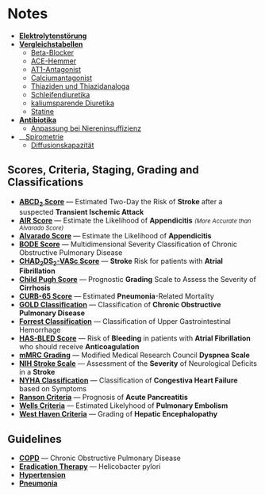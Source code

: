 # Notes

- __[Elektrolytenstörung](notes/Elektrolytenstörung.md)__
- __[Vergleichstabellen](notes/Vergleichstabellen.md)__
  - [Beta-Blocker](notes/Vergleichstabellen.md#beta-blocker)
  - [ACE-Hemmer](notes/Vergleichstabellen.md#ace-hemmer)
  - [AT1-Antagonist](notes/Vergleichstabellen.md#at1-antagonist)
  - [Calciumantagonist](notes/Vergleichstabellen.md#calciumantagonist)
  - [Thiaziden und Thiazidanaloga](notes/Vergleichstabellen.md#thiaziden-und-thiazidanaloga)
  - [Schleifendiuretika](notes/Vergleichstabellen.md#schleifendiuretika)
  - [kaliumsparende Diuretika](notes/Vergleichstabellen.md#kaliumsparende-diuretika)
  - [Statine](notes/Vergleichstabellen.md#statine)
- __[Antibiotika](notes/Antibiotika.md)__
  - [Anpassung bei Niereninsuffizienz](notes/Antibiotika.md#anpassung-bei-niereninsuffizienz)
- __[Spirometrie](notes/Spirometrie.md)
  - [Diffusionskapazität](notes/Spirometrie.md#diffusionskapazität)

## Scores, Criteria, Staging, Grading and Classifications

- __[ABCD<sub>2</sub> Score](scores/ABCD2.md)__ — Estimated Two-Day the Risk of __Stroke__ after a suspected __Transient Ischemic Attack__
- __[AIR Score](scores/AIR.md)__ — Estimate the Likelihood of __Appendicitis__ <small>_(More Accurate than Alvarado Score)_</small>
- __[Alvarado Score](scores/Alvarado.md)__ — Estimate the Likelihood of __Appendicitis__
- __[BODE Score](scores/BODE.md)__ — Multidimensional Severity Classification of Chronic Obstructive Pulmonary Disease
- __[CHAD<sub>2</sub>DS<sub>2</sub>-VASc Score](scores/CHA2DS2-VASc.md)__ — __Stroke__ Risk for patients with __Atrial Fibrillation__
- __[Child Pugh Score](scores/Child-Pugh.md)__ — Prognostic __Grading__ Scale to Assess the Severity of __Cirrhosis__
- __[CURB-65 Score](scores/CURB-65.md)__ — Estimated __Pneumonia__-Related Mortality
- __[GOLD Classification](scores/GOLD.md)__ — Classification of __Chronic Obstructive Pulmonary Disease__
- __[Forrest Classification](scores/Forrest.md)__ — Classification of Upper Gastrointestinal Hemorrhage
- __[HAS-BLED Score](scores/HAS-BLED.md)__ — Risk of __Bleeding__ in patients with __Atrial Fibrillation__ who should receive __Anticoagulation__
- __[mMRC Grading](scores/mMRC.md)__ — Modified Medical Research Council __Dyspnea Scale__
- __[NIH Stroke Scale](scores/NIH-Stroke-Scale.md)__ — Assessment of the __Severity__ of Neurological Deficits in a __Stroke__
- __[NYHA Classification](scores/NYHA.md)__ — Classification of __Congestiva Heart Failure__ based on Symptoms
- __[Ranson Criteria](scores/Ranson.md)__ — Prognosis of __Acute Pancreatitis__
- __[Wells Criteria](scores/Wells.md)__ — Estimated Likelyhood of __Pulmonary Embolism__
- __[West Haven Criteria](scores/West-Haven.md)__ — Grading of __Hepatic Encephalopathy__

## Guidelines

- __[COPD](guidelines/COPD.md)__ — Chronic Obstructive Pulmonary Disease
- __[Eradication Therapy](guidelines/Eradication-Therapy.md)__ — Helicobacter pylori
- __[Hypertension](guidelines/Hypertension.md)__
- __[Pneumonia](guidelines/Pneumonia.md)__